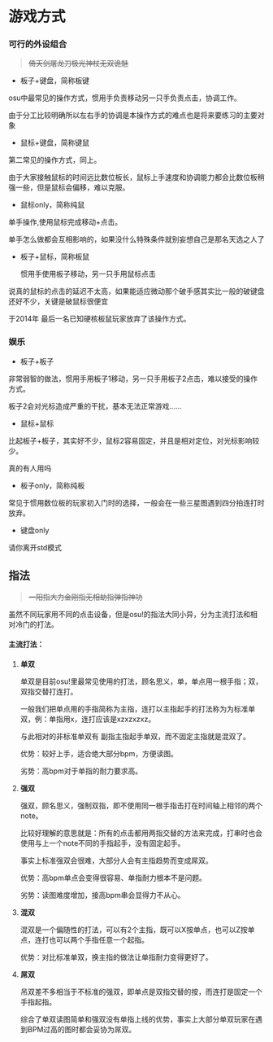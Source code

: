 # 游戏方式

### 可行的外设组合

> ~~倚天剑屠龙刀极光神杖无双诡魅~~

* 板子+键盘，简称板键

osu中最常见的操作方式，惯用手负责移动另一只手负责点击，协调工作。

由于分工比较明确所以左右手的协调是本操作方式的难点也是将来要练习的主要对象

* 鼠标+键盘，简称键鼠

第二常见的操作方式，同上。

由于大家接触鼠标的时间远比数位板长，鼠标上手速度和协调能力都会比数位板稍强一些，但是鼠标会偏移，难以克服。

* 鼠标only，简称纯鼠

单手操作,使用鼠标完成移动+点击。

单手怎么做都会互相影响的，如果没什么特殊条件就别妄想自己是那名天选之人了

* 板子+鼠标，简称板鼠

  惯用手使用板子移动，另一只手用鼠标点击

说真的鼠标的点击的延迟不太高，如果能适应微动那个破手感其实比一般的破键盘还好不少，关键是破鼠标很便宜

于2014年 最后一名已知硬核板鼠玩家放弃了该操作方式。

### 娱乐

* 板子+板子

非常弱智的做法，惯用手用板子1移动，另一只手用板子2点击，难以接受的操作方式。

板子2会对光标造成严重的干扰，基本无法正常游戏……

* 鼠标+鼠标

比起板子+板子，其实好不少，鼠标2容易固定，并且是相对定位，对光标影响较少。

真的有人用吗

* 板子only，简称纯板

常见于惯用数位板的玩家初入门时的选择，一般会在一些三星图遇到四分拍连打时放弃。

* 键盘only

请你离开std模式

## **指法**

> ~~一阳指大力金刚指无相劫指弹指神功~~

虽然不同玩家用不同的点击设备，但是osu!的指法大同小异，分为主流打法和相对冷门的打法。

#### 主流打法：

1. **单双**

   单双是目前osu!里最常见使用的打法，顾名思义，单，单点用一根手指；双，双指交替打连打。

   一般我们把单点用的手指简称为主指，连打以主指起手的打法称为为标准单双，例：单指用x，连打应该是xzxzxzxz。

   与此相对的非标准单双有 副指主指起手单双，而不固定主指就是混双了。

   优势：较好上手，适合绝大部分bpm，方便读图。

   劣势：高bpm对于单指的耐力要求高。

2. **强双**

   强双，顾名思义，强制双指，即不使用同一根手指击打在时间轴上相邻的两个note。

   比较好理解的意思就是：所有的点击都用两指交替的方法来完成，打串时也会使用与上一个note不同的手指起手，没有固定起手。

   事实上标准强双会很难，大部分人会有主指趋势而变成屌双。

   优势：高bpm单点会变得很容易、单指耐力根本不是问题。

   劣势：读图难度增加，接高bpm串会显得力不从心。

3. **混双**

   混双是一个偏随性的打法，可以有2个主指，既可以X按单点，也可以Z按单点，连打也可以两个手指任意一个起指。

   优势：对比标准单双，换主指的做法让单指耐力变得更好了。

4. **屌双**

   吊双差不多相当于不标准的强双，即单点是双指交替的按，而连打是固定一个手指起指。

   综合了单双读图简单和强双没有单指上线的优势，事实上大部分单双玩家在遇到BPM过高的图时都会妥协为屌双。

